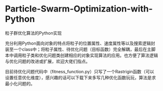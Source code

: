 # Particle-Swarm-Optimization-with-Python
粒子群优化算法的Python实现

充分利用Python面向对象的特点将粒子的位置属性、速度属性等以及搜索逻辑封装至一个class中；将粒子属性、待优化问题（目标函数）完全解耦，最后在主脚本中调用粒子类和优化问题类创建相应的对象实现算法的应用。也方便了算法逻辑与优化问题的改进或扩展，欢迎大佬们指点。

目前待优化问题代码中（fitness_function.py）只写了一个Rastrigin函数（可以设置任意优化维度），感兴趣的话可以下载下来多写几种优化函数玩玩，算法是求最小化问题的。
